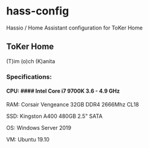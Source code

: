# hass-config
Hassio / Home Assistant configuration for ToKer Home
 
## ToKer Home

(T)im (o)ch (K)anita

### Specifications: 

#### CPU: #### Intel Core i7 9700K 3.6 - 4.9 GHz

RAM: Corsair Vengeance 32GB DDR4 2666Mhz CL18

SSD: Kingston A400 480GB 2.5" SATA 

OS: Windows Server 2019

VM: Ubuntu 19.10